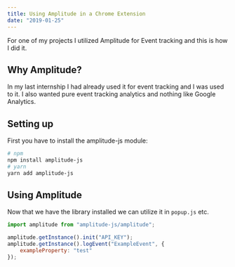 ```yaml
---
title: Using Amplitude in a Chrome Extension
date: "2019-01-25"
---
```


For one of my projects I utilized Amplitude for Event tracking and this is how I did it.

<!-- end -->

## Why Amplitude?

In my last internship I had already used it for event tracking and I was used to it. I also wanted pure event tracking
analytics and nothing like Google Analytics.

## Setting up

First you have to install the amplitude-js module:

```bash
# npm
npm install amplitude-js
# yarn
yarn add amplitude-js
```

## Using Amplitude

Now that we have the library installed we can utilize it in `popup.js` etc.

```javascript
import amplitude from "amplitude-js/amplitude";

amplitude.getInstance().init("API_KEY");
amplitude.getInstance().logEvent("ExampleEvent", {
    exampleProperty: "test"
});
```